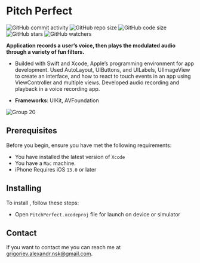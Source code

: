 # Pitch Perfect

![GitHub commit activity](https://img.shields.io/github/commit-activity/y/AlexCZ-RUS/VoiceRecorder)
![GitHub repo size](https://img.shields.io/github/repo-size/AlexCZ-RUS/VoiceRecorder)
![GitHub code size](https://img.shields.io/github/languages/code-size/AlexCZ-RUS/VoiceRecorder)
![GitHub stars](https://img.shields.io/github/stars/AlexCZ-RUS/VoiceRecorder?style=social)
![GitHub watchers](https://img.shields.io/github/watchers/AlexCZ-RUS/VoiceRecorder?style=social)


**Application records a user’s voice, then plays the modulated audio through a variety of fun filters.**

- Builded with Swift and Xcode, Apple’s programming environment for app development. Used AutoLayout, UIButtons, and UILabels, UIImageView to create an interface, and how to react to touch events in an app using ViewController and multiple views. Developed audio recording and playback in a voice recording app.

- **Frameworks**: UIKit, AVFoundation

![Group 20](https://user-images.githubusercontent.com/37674802/117974503-ea419980-b32d-11eb-905a-ef2edc160a42.png)


## Prerequisites

Before you begin, ensure you have met the following requirements:
<!--- These are just example requirements. Add, duplicate or remove as required --->
* You have installed the latest version of `Xcode`
* You have a `Mac` machine. 
* iPhone Requires iOS `13.0` or later   


## Installing <Pitch Perfect>

To install <Pitch Perfect>, follow these steps:

* Open  `PitchPerfect.xcodeproj` file for launch on device or simulator

## Contact

If you want to contact me you can reach me at <grigoriev.alexandr.nsk@gmail.com>.

